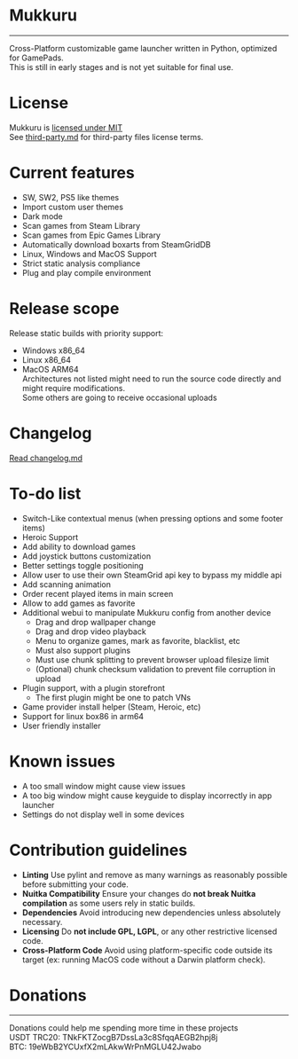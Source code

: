 # Mukkuru
-----------------
Cross-Platform customizable game launcher written in Python, optimized for GamePads.<br/>
This is still in early stages and is not yet suitable for final use.<br/>

# License
Mukkuru is [licensed under MIT](LICENSE)<br/>
See [third-party.md](docs/third-party.md) for third-party files license terms.<br/>

# Current features
- SW, SW2, PS5 like themes<br/>
- Import custom user themes<br/>
- Dark mode<br/>
- Scan games from Steam Library<br/>
- Scan games from Epic Games Library<br/>
- Automatically download boxarts from SteamGridDB<br/>
- Linux, Windows and MacOS Support<br/>
- Strict static analysis compliance<br/>
- Plug and play compile environment<br/>

# Release scope
Release static builds with priority support:<br/>
- Windows x86_64<br/>
- Linux x86_64<br/>
- MacOS ARM64<br/>
Architectures not listed might need to run the source code directly and might require modifications.</br>
Some others are going to receive occasional uploads</br>

# Changelog
[Read changelog.md](docs/changelog.md)

# To-do list
- Switch-Like contextual menus (when pressing options and some footer items) <br/>
- Heroic Support<br/>
- Add ability to download games</br>
- Add joystick buttons customization<br/>
- Better settings toggle positioning<br/>
- Allow user to use their own SteamGrid api key to bypass my middle api<br/>
- Add scanning animation <br/>
- Order recent played items in main screen<br/>
- Allow to add games as favorite <br/>
- Additional webui to manipulate Mukkuru config from another device <br/>
    - Drag and drop wallpaper change <br/>
    - Drag and drop video playback <br/>
    - Menu to organize games, mark as favorite, blacklist, etc <br/>
    - Must also support plugins <br/>
    - Must use chunk splitting to prevent browser upload filesize limit <br/>
    - (Optional) chunk checksum validation to prevent file corruption in upload <br/>
- Plugin support, with a plugin storefront<br/>
    - The first plugin might be one to patch VNs<br/>
- Game provider install helper (Steam, Heroic, etc)<br/>
- Support for linux box86 in arm64<br/>
- User friendly installer<br/>

# Known issues
- A too small window might cause view issues<br/>
- A too big window might cause keyguide to display incorrectly in app launcher<br/>
- Settings do not display well in some devices <br/>

# Contribution guidelines
- **Linting** Use pylint and remove as many warnings as reasonably possible before submitting your code. <br/>
- **Nuitka Compatibility** Ensure your changes do **not break Nuitka compilation** as some users rely in static builds. <br/>
- **Dependencies** Avoid introducing new dependencies unless absolutely necessary. <br/>
- **Licensing** Do **not include GPL, LGPL**, or any other restrictive licensed code. <br/>
- **Cross-Platform Code** Avoid using platform-specific code outside its target (ex: running MacOS code without a Darwin platform check). <br/>

# Donations
---------------
Donations could help me spending more time in these projects<br/>
USDT TRC20: TNkFKTZocgB7DssLa3c8SfqqAEGB2hpj8j<br/>
BTC: 19eWbB2YCUxfX2mLAkwWrPnMGLU42Jwabo<br/>